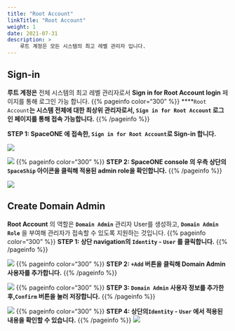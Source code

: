 ```yaml
---
title: "Root Account"
linkTitle: "Root Account"
weight: 1
date: 2021-07-31
description: >
    루트 계정은 모든 시스템의 최고 레벨 관리자 입니다. 
---
```


## Sign-in

**루트 계정은** 전체 시스템의 최고 레벨 관리자로서 **Sign in for Root Account login** 페이지를 통해 로그인 가능 합니다. 
{{% pageinfo color=“300” %}}
****`Root Account`**는 시스템 전체에 대한 최상위 관리자로서, **`Sign in for Root Account`** 로그인 페이지를 통해 접속 가능합니다.**
{{% /pageinfo %}}

**STEP 1: SpaceONE 에 접속한, `Sign in for Root Account`로 Sign-in 합니다.**

![](/docs/guides_v1/getting_started/root-account_img/root-account_img_01.png)

![](/docs/guides_v1/getting_started/root-account_img/root-account_img_02.png)
{{% pageinfo color=“300” %}}
**STEP 2: SpaceONE console 의 우측 상단의 `SpaceShip` 아이콘을 클릭해 적용된 admin role을 확인합니다.**
{{% /pageinfo %}}

![](/docs/guides_v1/getting_started/root-account_img/root-account_img_03.png)

## Create Domain Admin

**Root Account** 의 역할은  **`Domain Admin`**  관리자 User를 생성하고,  **`Domain Admin Role`** 을 부여해  관리자가 접속할 수 있도록 지원하는 것입니다.
{{% pageinfo color=“300” %}}
****STEP 1: 상단 navigation의 `Identity` - `User` 를 클릭합니다.****
{{% /pageinfo %}}

![](/docs/guides_v1/getting_started/root-account_img/root-account_img_04.png)
{{% pageinfo color=“300” %}}
**STEP 2:  `+Add` 버튼을 클릭해 Domain Admin 사용자를 추가합니다.**
{{% /pageinfo %}}

![](/docs/guides_v1/getting_started/root-account_img/root-account_img_05.png)
{{% pageinfo color=“300” %}}
**STEP 3: `Domain Admin` 사용자 정보를 추가한 후,`Confirm` 버튼을 눌러 저장합니다.**
{{% /pageinfo %}}

![](/docs/guides_v1/getting_started/root-account_img/root-account_img_06.png)
{{% pageinfo color=“300” %}}
**STEP 4: 상단의`Identity` - `User` 에서  적용된 내용을 확인할 수 있습니다.**
{{% /pageinfo %}}
![](/docs/guides_v1/getting_started/root-account_img/root-account_img_07.png)

